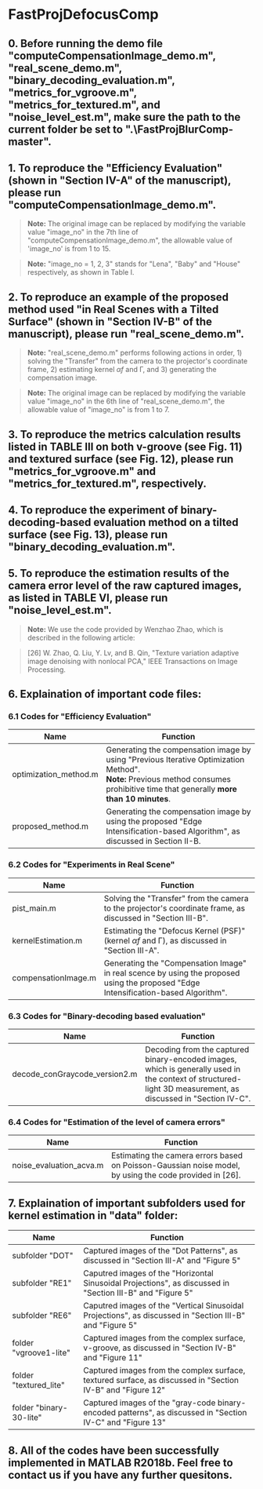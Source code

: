 # FastProjDefocusComp
## 0. Before running the demo file "computeCompensationImage_demo.m", "real_scene_demo.m", "binary_decoding_evaluation.m", "metrics_for_vgroove.m", "metrics_for_textured.m", and "noise_level_est.m", make sure the path to the current folder be set to ".\FastProjBlurComp-master".

## 1. To reproduce the "Efficiency Evaluation" (shown in "Section Ⅳ-A" of the manuscript), please run "computeCompensationImage_demo.m".
> **Note:**  The original image can be replaced by modifying the variable value "image_no" in the 7th line of "computeCompensationImage_demo.m", the allowable value of 'image_no' is from 1 to 15.

> **Note:**  "image_no = 1, 2, 3" stands for "Lena", "Baby" and "House" respectively, as shown in Table I.

## 2. To reproduce an example of the proposed method used "in Real Scenes with a Tilted Surface" (shown in "Section Ⅳ-B" of the manuscript), please run "real_scene_demo.m".
> **Note:** "real_scene_demo.m" performs following actions in order, 1) solving the "Transfer" from the camera to the projector's coordinate frame, 2) estimating kernel *αf* and Γ, and 3) generating the compensation image.

> **Note:** The original image can be replaced by modifying the variable value "image_no" in the 6th line of "real_scene_demo.m", the allowable value of "image_no" is from 1 to 7.

## 3. To reproduce the metrics calculation results listed in TABLE Ⅲ on both v-groove (see Fig. 11) and textured surface (see Fig. 12), please run "metrics_for_vgroove.m" and "metrics_for_textured.m", respectively.

## 4. To reproduce the experiment of binary-decoding-based evaluation method on a tilted surface (see Fig. 13), please run "binary_decoding_evaluation.m".

## 5. To reproduce the estimation results of the camera error level of the raw captured images, as listed in TABLE Ⅵ, please run "noise_level_est.m".

> **Note:** We use the code provided by Wenzhao Zhao, which is described in the following article:

> [26] W. Zhao, Q. Liu, Y. Lv, and B. Qin, "Texture variation adaptive image denoising with nonlocal PCA," IEEE Transactions on Image Processing. 

## 6.  Explaination of important code files:
### 6.1 Codes for "Efficiency Evaluation"

|Name|Function|
|----|--------|
|optimization_method.m| Generating the compensation image by using "Previous Iterative Optimization Method". <br> **Note:** Previous method consumes prohibitive time that generally **more than 10 minutes**.|
|proposed_method.m| Generating the compensation image by using the proposed "Edge Intensification-based Algorithm", as discussed in Section Ⅱ-B.|

### 6.2 Codes for "Experiments in Real Scene"

|Name|Function|
|----|--------|
|pist_main.m| Solving the "Transfer" from the camera to the projector's coordinate frame, as discussed in "Section Ⅲ-B".|
|kernelEstimation.m| Estimating the "Defocus Kernel (PSF)" (kernel *αf* and Γ), as discussed in "Section Ⅲ-A".|
|compensationImage.m| Generating the "Compensation Image" in real scence by using the proposed using the proposed "Edge Intensification-based Algorithm".|

### 6.3 Codes for "Binary-decoding based evaluation"

|Name|Function|
|----|--------|
|decode_conGraycode_version2.m| Decoding from the captured binary-encoded images, which is generally used in the context of structured-light 3D measurement, as discussed in "Section Ⅳ-C".|

### 6.4 Codes for "Estimation of the level of camera errors"

|Name|Function|
|----|--------|
|noise_evaluation_acva.m| Estimating the camera errors based on Poisson-Gaussian noise model, by using the code provided in [26].|

## 7.  Explaination of important subfolders used for kernel estimation in "data" folder:

|Name|Function|
|----|--------|
|subfolder "DOT"| Captured images of the "Dot Patterns", as discussed in "Section Ⅲ-A" and "Figure 5"|
|subfolder "RE1"| Caputred images of the "Horizontal Sinusoidal Projections", as discussed in "Section Ⅲ-B" and "Figure 5"|
|subfolder "RE6"| Caputred images of the "Vertical Sinusoidal Projections", as discussed in "Section Ⅲ-B" and "Figure 5"|
|folder "vgroove1-lite"| Captured images from the complex surface, v-groove, as discussed in "Section Ⅳ-B" and "Figure 11"|
|folder "textured_lite"| Captured images from the complex surface, textured surface, as discussed in "Section Ⅳ-B" and "Figure 12"|
|folder "binary-30-lite"| Captured images of the "gray-code binary-encoded patterns", as discussed in "Section Ⅳ-C" and "Figure 13"|

## 8. All of the codes have been successfully implemented in MATLAB R2018b. Feel free to contact us if you have any further quesitons.



